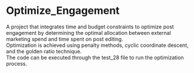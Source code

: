# Optimize_Engagement
A project that integrates time and budget constraints to optimize post engagement by determining the optimal allocation between external marketing spend and time spent on post editing.<br>
Optimization is achieved using penalty methods, cyclic coordinate descent, and the golden ratio technique.<br>
The code can be executed through the test_28 file to run the optimization process.
